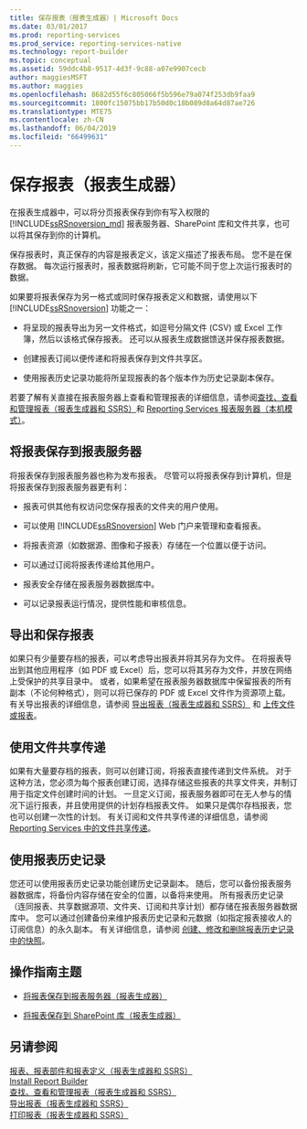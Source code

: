```yaml
---
title: 保存报表（报表生成器）| Microsoft Docs
ms.date: 03/01/2017
ms.prod: reporting-services
ms.prod_service: reporting-services-native
ms.technology: report-builder
ms.topic: conceptual
ms.assetid: 59ddc4b8-9517-4d3f-9c88-a07e9907cecb
author: maggiesMSFT
ms.author: maggies
ms.openlocfilehash: 8682d55f6c805066f5b596e79a074f253db9faa9
ms.sourcegitcommit: 1800fc15075bb17b50d0c18b089d8a64d87ae726
ms.translationtype: MTE75
ms.contentlocale: zh-CN
ms.lasthandoff: 06/04/2019
ms.locfileid: "66499631"
---
```

# <a name="saving-reports-report-builder"></a>保存报表（报表生成器）
  在报表生成器中，可以将分页报表保存到你有写入权限的 [!INCLUDE[ssRSnoversion_md](../../includes/ssrsnoversion-md.md)] 报表服务器、SharePoint 库和文件共享，也可以将其保存到你的计算机。 
  
保存报表时，真正保存的内容是报表定义，该定义描述了报表布局。 您不是在保存数据。 每次运行报表时，报表数据将刷新，它可能不同于您上次运行报表时的数据。  
  
 如果要将报表保存为另一格式或同时保存报表定义和数据，请使用以下 [!INCLUDE[ssRSnoversion](../../includes/ssrsnoversion-md.md)] 功能之一：  
  
-   将呈现的报表导出为另一文件格式，如逗号分隔文件 (CSV) 或 Excel 工作簿，然后以该格式保存报表。 还可以从报表生成数据馈送并保存报表数据。  
  
-   创建报表订阅以便传递和将报表保存到文件共享区。  
  
-   使用报表历史记录功能将所呈现报表的各个版本作为历史记录副本保存。  
  
 若要了解有关直接在报表服务器上查看和管理报表的详细信息，请参阅[查找、查看和管理报表（报表生成器和 SSRS）](../../reporting-services/report-builder/finding-viewing-and-managing-reports-report-builder-and-ssrs.md)和 [Reporting Services 报表服务器（本机模式）](../../reporting-services/report-server/reporting-services-report-server-native-mode.md)。  
  
##  <a name="SavingReportDefinitions"></a> 将报表保存到报表服务器  
  将报表保存到报表服务器也称为发布报表。 尽管可以将报表保存到计算机，但是将报表保存到报表服务器更有利：  
  
-   报表可供其他有权访问您保存报表的文件夹的用户使用。  
  
-   可以使用 [!INCLUDE[ssRSnoversion](../../includes/ssrsnoversion-md.md)] Web 门户来管理和查看报表。  
  
-   将报表资源（如数据源、图像和子报表）存储在一个位置以便于访问。  
  
-   可以通过订阅将报表传递给其他用户。  
  
-   报表安全存储在报表服务器数据库中。  
  
-   可以记录报表运行情况，提供性能和审核信息。  
  
##  <a name="ExportingAndSavingReports"></a> 导出和保存报表  
 如果只有少量要存档的报表，可以考虑导出报表并将其另存为文件。 在将报表导出到其他应用程序（如 PDF 或 Excel）后，您可以将其另存为文件，并放在网络上受保护的共享目录中。 或者，如果希望在报表服务器数据库中保留报表的所有副本（不论何种格式），则可以将已保存的 PDF 或 Excel 文件作为资源项上载。 有关导出报表的详细信息，请参阅 [导出报表（报表生成器和 SSRS）](../../reporting-services/report-builder/export-reports-report-builder-and-ssrs.md) 和 [上传文件或报表](../../reporting-services/reports/upload-a-file-or-report-report-manager.md)。  
  
##  <a name="UsingFileShareDelivery"></a> 使用文件共享传递  
 如果有大量要存档的报表，则可以创建订阅，将报表直接传递到文件系统。 对于这种方法，您必须为每个报表创建订阅，选择存储这些报表的共享文件夹，并制订用于指定文件创建时间的计划。 一旦定义订阅，报表服务器即可在无人参与的情况下运行报表，并且使用提供的计划存档报表文件。 如果只是偶尔存档报表，您也可以创建一次性的计划。 有关订阅和文件共享传递的详细信息，请参阅 [Reporting Services 中的文件共享传递](../../reporting-services/subscriptions/file-share-delivery-in-reporting-services.md)。  
  
##  <a name="UsingReportHistory"></a> 使用报表历史记录  
 您还可以使用报表历史记录功能创建历史记录副本。 随后，您可以备份报表服务器数据库，将备份内容存储在安全的位置，以备将来使用。 所有报表历史记录（连同报表、共享数据源项、文件夹、订阅和共享计划）都存储在报表服务器数据库中。 您可以通过创建备份来维护报表历史记录和元数据（如指定报表接收人的订阅信息）的永久副本。 有关详细信息，请参阅 [创建、修改和删除报表历史记录中的快照](../../reporting-services/report-server/create-modify-and-delete-snapshots-in-report-history.md)。  
 
##  <a name="HowTo"></a> 操作指南主题  
  
-   [将报表保存到报表服务器（报表生成器）](../../reporting-services/report-builder/save-reports-to-a-report-server-report-builder.md)  
  
-   [将报表保存到 SharePoint 库（报表生成器）](../../reporting-services/report-builder/save-a-report-to-a-sharepoint-library-report-builder.md)  
   
## <a name="see-also"></a>另请参阅  
 [报表、报表部件和报表定义（报表生成器和 SSRS）](../../reporting-services/report-design/reports-report-parts-and-report-definitions-report-builder-and-ssrs.md)   
 [Install Report Builder](../install-windows/install-report-builder.md)   
 [查找、查看和管理报表（报表生成器和 SSRS）](../../reporting-services/report-builder/finding-viewing-and-managing-reports-report-builder-and-ssrs.md)   
 [导出报表（报表生成器和 SSRS）](../../reporting-services/report-builder/export-reports-report-builder-and-ssrs.md)   
 [打印报表（报表生成器和 SSRS）](../../reporting-services/report-builder/print-reports-report-builder-and-ssrs.md)  
  
  
